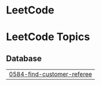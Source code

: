 # LeetCode
<!---LeetCode Topics Start-->
# LeetCode Topics
## Database
|  |
| ------- |
| [0584-find-customer-referee](https://github.com/fredjeong/LeetCode/tree/master/0584-find-customer-referee) |
<!---LeetCode Topics End-->